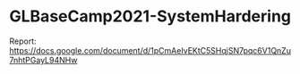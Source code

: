 # GLBaseCamp2021-SystemHardering
Report: https://docs.google.com/document/d/1pCmAeIvEKtC5SHqjSN7pqc6V1QnZu7nhtPGayL94NHw
